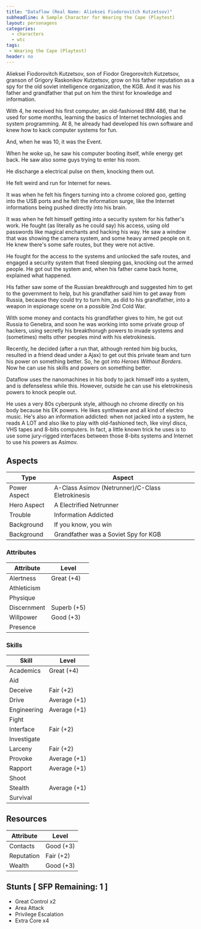 ```yaml
---
title: "Dataflow (Real Name: Alieksei Fiodorovitch Kutzetsov)"
subheadline: A Sample Character for Wearing the Cape (Playtest)
layout: personagens
categories:
  - characters
  - wtc
tags:
 - Wearing the Cape (Playtest)
header: no
---
```


Alieksei Fiodorovitch Kutzetsov, son of Fiodor Gregorovitch Kutzetsov, granson of Grigory Raskonikov Kutzetsov, grow on his father reputation as a spy for the old soviet intelligence organization, the KGB. And it was his father and grandfather that put on him the thirst for knowledge and information. 

With 4, he received his first computer, an old-fashioned IBM 486, that he used for some months, learning the basics of Internet technologies and system programming. At 8, he already had developed his own software and knew how to kack computer systems for fun.

And, when he was 10, it was the Event.

When he woke up, he saw his computer booting itself, while energy get back. He saw also some guys trying to enter his room.

He discharge a electrical pulse on them, knocking them out.

He felt weird and run for Internet for news.

It was when he felt his fingers turning into a chrome colored goo, getting into the USB ports and he felt the information surge, like the Internet informations being pushed directly into his brain.

It was when he felt himself getting into a security system for his father's work. He fought (as literally as he could say) his access, using old passwords like magical enchants and hacking his way. He saw a window that was showing the camera system, and some heavy armed people on it. He knew there's some safe routes, but they were not active.

He fought for the access to the systems and unlocked the safe routes, and engaged a security system that freed sleeping gas, knocking out the armed people. He got out the system and, when his father came back home, explained what happened.

His father saw some of the Russian breakthrough and suggested him to get to the government to help, but his grandfather said him to get away from Russia, because they could try to turn him, as did to his grandfather, into a weapon in espionage scene on a possible 2nd Cold War.

With some money and contacts his grandfather gives to him, he got out Russia to Genebra, and soon he was working into some private group of hackers, using secretly his breakthorugh powers to invade systems and (sometimes) melts other peoples mind with his eletrokinesis.

Recently, he decided (after a run that, although rented him big bucks, resulted in a friend dead under a Ajax) to get out this private team and turn his power on something better. So, he got into _Heroes Without Borders_. Now he can use his skills and powers on something better.

Dataflow uses the nanomachines in his body to jack himself into a system, and is defenseless while this. However, outside he can use his eletrokinesis powers to knock people out.

He uses a very 80s cyberpunk style, although no chrome directly on his body because his EK powers. He likes synthwave and all kind of electro music. He's also an information addicted: when not jacked into a system, he reads A LOT and also like to play with old-fashioned tech, like vinyl discs, VHS tapes and 8-bits computers. In fact, a little known trick he uses is to use some jury-rigged interfaces between those 8-bits systems and Internet to use his powers as Asimov.


## Aspects

| Type | Aspect |
|-|-|
| Power Aspect | A-Class Asimov (Netrunner)/C-Class Eletrokinesis |
| Hero Aspect | A Electrified Netrunner |
| Trouble  | Information Addicted |
| Background | If you know, you win |
| Background | Grandfather was a Soviet Spy for KGB |

### Attributes

| Attribute | Level |
|-|-|
| Alertness | Great (+4) |
| Athleticism | |
| Physique |  |
| Discernment | Superb (+5) |
| Willpower | Good (+3) |
| Presence | |

### Skills

| Skill | Level |
|-|-|
| Academics | Great (+4) | 
| Aid |  | 
| Deceive | Fair (+2) | 
| Drive |  Average (+1) | 
| Engineering | Average (+1) | 
| Fight |  | 
| Interface | Fair (+2) |
| Investigate |  | 
| Larceny | Fair (+2) | 
| Provoke | Average (+1) | 
| Rapport |Average (+1) |
| Shoot |  | 
| Stealth | Average (+1) | 
| Survival |   | 

## Resources

| Attribute | Level |
|-|-|
| Contacts |  Good (+3) |
| Reputation | Fair (+2) |
| Wealth | Good (+3) |

## Stunts [ SFP Remaining: 1 ]

+ Great Control x2
+ Area Attack
+ Privilege Escalation
+ Extra Core x4


